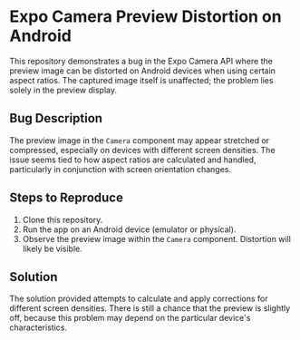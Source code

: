 # Expo Camera Preview Distortion on Android

This repository demonstrates a bug in the Expo Camera API where the preview image can be distorted on Android devices when using certain aspect ratios.  The captured image itself is unaffected; the problem lies solely in the preview display.

## Bug Description
The preview image in the `Camera` component may appear stretched or compressed, especially on devices with different screen densities.  The issue seems tied to how aspect ratios are calculated and handled, particularly in conjunction with screen orientation changes.

## Steps to Reproduce
1. Clone this repository.
2. Run the app on an Android device (emulator or physical).
3. Observe the preview image within the `Camera` component. Distortion will likely be visible.

## Solution
The solution provided attempts to calculate and apply corrections for different screen densities. There is still a chance that the preview is slightly off, because this problem may depend on the particular device's characteristics.